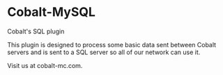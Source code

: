 Cobalt-MySQL
============

Cobalt's SQL plugin

This plugin is designed to process some basic data sent between Cobalt servers and is sent to a SQL server so all of our network can use it.

Visit us at cobalt-mc.com.
